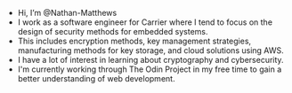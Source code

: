 - Hi, I’m @Nathan-Matthews
- I work as a software engineer for Carrier where I tend to focus on the design of security methods for embedded systems. 
- This includes encryption methods, key management strategies, manufacturing methods for key storage, and cloud solutions using AWS.
- I have a lot of interest in learning about cryptography and cybersecurity. 
- I'm currently working through The Odin Project in my free time to gain a better understanding of web development.

<!---
Nathan-Matthews/Nathan-Matthews is a ✨ special ✨ repository because its `README.md` (this file) appears on your GitHub profile.
You can click the Preview link to take a look at your changes.
--->
